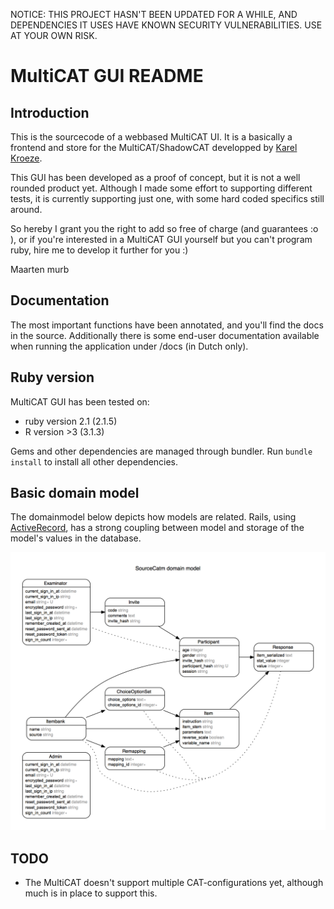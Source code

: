 NOTICE: THIS PROJECT HASN'T BEEN UPDATED FOR A WHILE, AND DEPENDENCIES IT USES HAVE KNOWN SECURITY VULNERABILITIES. USE AT YOUR OWN RISK.

# MultiCAT GUI README

## Introduction

This is the sourcecode of a webbased MultiCAT UI. It is a basically a frontend and store for the MultiCAT/ShadowCAT developped by [Karel Kroeze](https://github.com/karel-kroeze).

This GUI has been developed as a proof of concept, but it is not a well rounded product yet. Although I made some effort to supporting different tests, it is currently supporting just one, with some hard coded specifics still around.

So hereby I grant you the right to add so free of charge (and guarantees :o ), or if you're interested in a MultiCAT GUI yourself but you can't program ruby, hire me to develop it further for you :)

Maarten
murb

## Documentation

The most important functions have been annotated, and you'll find the docs in the source. Additionally there is some end-user documentation available when running the application under /docs (in Dutch only).

## Ruby version

MultiCAT GUI has been tested on:
* ruby version 2.1 (2.1.5)
* R version >3 (3.1.3)

Gems and other dependencies are managed through bundler. Run `bundle install` to install all other dependencies.

## Basic domain model

The domainmodel below depicts how models are related. Rails, using [ActiveRecord](http://guides.rubyonrails.org/active_record_basics.html), has a strong coupling between model and storage of the model's values in the database.

![Domain model](domainmodel.png)

## TODO

* The MultiCAT doesn't support multiple CAT-configurations yet, although much is in place to support this.



